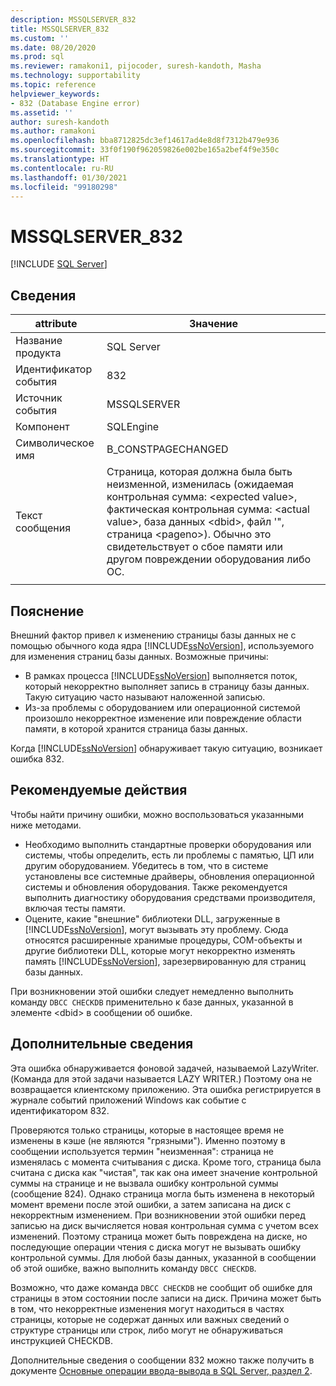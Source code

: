 ```yaml
---
description: MSSQLSERVER_832
title: MSSQLSERVER_832
ms.custom: ''
ms.date: 08/20/2020
ms.prod: sql
ms.reviewer: ramakoni1, pijocoder, suresh-kandoth, Masha
ms.technology: supportability
ms.topic: reference
helpviewer_keywords:
- 832 (Database Engine error)
ms.assetid: ''
author: suresh-kandoth
ms.author: ramakoni
ms.openlocfilehash: bba8712825dc3ef14617ad4e8d8f7312b479e936
ms.sourcegitcommit: 33f0f190f962059826e002be165a2bef4f9e350c
ms.translationtype: HT
ms.contentlocale: ru-RU
ms.lasthandoff: 01/30/2021
ms.locfileid: "99180298"
---
```

# <a name="mssqlserver_832"></a>MSSQLSERVER_832
 [!INCLUDE [SQL Server](../../includes/applies-to-version/sqlserver.md)]

## <a name="details"></a>Сведения

|attribute|Значение|
|---|---|
|Название продукта|SQL Server|
|Идентификатор события|832|
|Источник события|MSSQLSERVER|
|Компонент|SQLEngine|
|Символическое имя|B_CONSTPAGECHANGED|
|Текст сообщения|Страница, которая должна была быть неизменной, изменилась (ожидаемая контрольная сумма: \<expected value>, фактическая контрольная сумма: \<actual value>, база данных \<dbid>, файл \'<filename>", страница \<pageno>). Обычно это свидетельствует о сбое памяти или другом повреждении оборудования либо ОС.|
||

## <a name="explanation"></a>Пояснение

Внешний фактор привел к изменению страницы базы данных не с помощью обычного кода ядра [!INCLUDE[ssNoVersion](../../includes/ssnoversion-md.md)], используемого для изменения страниц базы данных.  Возможные причины:  

- В рамках процесса [!INCLUDE[ssNoVersion](../../includes/ssnoversion-md.md)] выполняется поток, который некорректно выполняет запись в страницу базы данных. Такую ситуацию часто называют наложенной записью.
- Из-за проблемы с оборудованием или операционной системой произошло некорректное изменение или повреждение области памяти, в которой хранится страница базы данных.  

Когда [!INCLUDE[ssNoVersion](../../includes/ssnoversion-md.md)] обнаруживает такую ситуацию, возникает ошибка 832.

## <a name="user-action"></a>Рекомендуемые действия

Чтобы найти причину ошибки, можно воспользоваться указанными ниже методами.

- Необходимо выполнить стандартные проверки оборудования или системы, чтобы определить, есть ли проблемы с памятью, ЦП или другим оборудованием. Убедитесь в том, что в системе установлены все системные драйверы, обновления операционной системы и обновления оборудования. Также рекомендуется выполнить диагностику оборудования средствами производителя, включая тесты памяти.
- Оцените, какие "внешние" библиотеки DLL, загруженные в [!INCLUDE[ssNoVersion](../../includes/ssnoversion-md.md)], могут вызывать эту проблему. Сюда относятся расширенные хранимые процедуры, COM-объекты и другие библиотеки DLL, которые могут некорректно изменять память [!INCLUDE[ssNoVersion](../../includes/ssnoversion-md.md)], зарезервированную для страниц базы данных.  

При возникновении этой ошибки следует немедленно выполнить команду `DBCC CHECKDB` применительно к базе данных, указанной в элементе \<dbid> в сообщении об ошибке.

## <a name="more-information"></a>Дополнительные сведения

Эта ошибка обнаруживается фоновой задачей, называемой LazyWriter. (Команда для этой задачи называется LAZY WRITER.) Поэтому она не возвращается клиентскому приложению. Эта ошибка регистрируется в журнале событий приложений Windows как событие с идентификатором 832.  

Проверяются только страницы, которые в настоящее время не изменены в кэше (не являются "грязными"). Именно поэтому в сообщении используется термин "неизменная": страница не изменялась с момента считывания с диска. Кроме того, страница была считана с диска как "чистая", так как она имеет значение контрольной суммы на странице и не вызвала ошибку контрольной суммы (сообщение 824). Однако страница могла быть изменена в некоторый момент времени после этой ошибки, а затем записана на диск с некорректным изменением. При возникновении этой ошибки перед записью на диск вычисляется новая контрольная сумма с учетом всех изменений. Поэтому страница может быть повреждена на диске, но последующие операции чтения с диска могут не вызывать ошибку контрольной суммы. Для любой базы данных, указанной в сообщении об этой ошибке, важно выполнить команду `DBCC CHECKDB`.  

Возможно, что даже команда `DBCC CHECKDB` не сообщит об ошибке для страницы в этом состоянии после записи на диск. Причина может быть в том, что некорректные изменения могут находиться в частях страницы, которые не содержат данных или важных сведений о структуре страницы или строк, либо могут не обнаруживаться инструкцией CHECKDB.  

Дополнительные сведения о сообщении 832 можно также получить в документе [Основные операции ввода-вывода в SQL Server, раздел 2](/previous-versions/sql/sql-server-2005/administrator/cc917726(v=technet.10)).